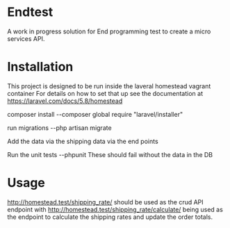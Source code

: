 # Endtest
A work in progress solution for End programming test to create a micro services API.

# Installation
This project is designed to be run inside the laveral homestead vagrant container
For details on how to set that up see the documentation at https://laravel.com/docs/5.8/homestead 

composer install
--composer global require "laravel/installer"

run migrations 
--php artisan migrate

Add the data via the shipping data via the end points

Run the unit tests
--phpunit
These should fail without the data in the DB

# Usage
http://homestead.test/shipping_rate/ should be used as the crud API endpoint with http://homestead.test/shipping_rate/calculate/ being used as the endpoint to calculate the shipping rates and update the order totals.


